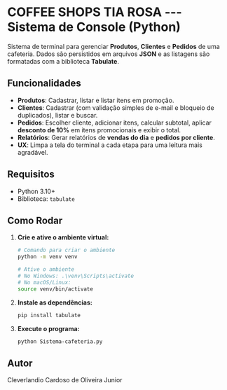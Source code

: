 # COFFEE SHOPS TIA ROSA --- Sistema de Console (Python)

Sistema de terminal para gerenciar **Produtos**, **Clientes** e **Pedidos** de uma cafeteria. Dados são persistidos em arquivos **JSON** e as listagens são formatadas com a biblioteca **Tabulate**.

## Funcionalidades

-   **Produtos**: Cadastrar, listar e listar itens em promoção.
-   **Clientes**: Cadastrar (com validação simples de e-mail e bloqueio de duplicados), listar e buscar.
-   **Pedidos**: Escolher cliente, adicionar itens, calcular subtotal, aplicar **desconto de 10%** em itens promocionais e exibir o total.
-   **Relatórios**: Gerar relatórios de **vendas do dia** e **pedidos por cliente**.
-   **UX**: Limpa a tela do terminal a cada etapa para uma leitura mais agradável.

## Requisitos

-   Python 3.10+
-   Biblioteca: `tabulate`

## Como Rodar

1.  **Crie e ative o ambiente virtual:**
    ```bash
    # Comando para criar o ambiente
    python -m venv venv

    # Ative o ambiente
    # No Windows: .\venv\Scripts\activate
    # No macOS/Linux:
    source venv/bin/activate
    ```

2.  **Instale as dependências:**
    ```bash
    pip install tabulate
    ```

3.  **Execute o programa:**
    ```bash
    python Sistema-cafeteria.py
    ```

## Autor

Cleverlandio Cardoso de Oliveira Junior
